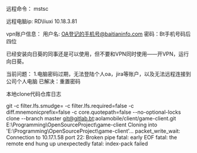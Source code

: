 远程命令：
mstsc

远程电脑ip:
RD\liuxi
10.18.3.81


vpn账户信息：
用户名: OA登记的手机号@baitianinfo.com
密码：Bt手机号码后四位

已经安装向日葵的同事还是可以使用，但不要和VPN同时使用——开VPN，运行向日葵。


当前问题：
1.电脑密码过期，无法登陆个人oa，jira等账户，以及无法远程连接到公司个人电脑
已解决：重置密码




本地clone代码仓库日志

git -c filter.lfs.smudge= -c filter.lfs.required=false -c diff.mnemonicprefix=false -c core.quotepath=false --no-optional-locks clone --branch master git@gitlab.bt:aolamobile/client/game-client.git E:\Programming\OpenSourceProject\game-client
Cloning into 'E:\Programming\OpenSourceProject\game-client'...
packet_write_wait: Connection to 10.17.1.58 port 22: Broken pipe
fatal: early EOF
fatal: the remote end hung up unexpectedly
fatal: index-pack failed